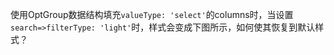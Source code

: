 使用OptGroup数据结构填充`valueType: 'select'`的columns时，当设置`search=>filterType: 'light'`时，样式会变成下图所示，如何使其恢复到默认样式？
